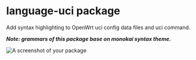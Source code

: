 # language-uci package

Add syntax highlighting to OpenWrt uci config data files and uci command.

***Note: grammars of this package base on monokai syntax theme.***

![A screenshot of your package](https://f.cloud.github.com/assets/69169/2290250/c35d867a-a017-11e3-86be-cd7c5bf3ff9b.gif)
